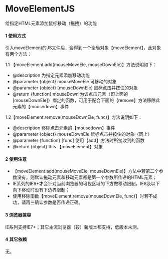 # MoveElementJS
给指定HTML元素添加鼠标移动（拖拽）的功能

#### 1 使用方式
  引入moveElement的JS文件后，会得到一个全局对象【moveElement】，此对象有两个方法：

1.1 【moveElement.add(mouseMoveEle, mouseDownEle)】方法说明如下：
* @description	为指定元素添加移动功能
* @parameter {object} mouseMoveEle 可移动的对象
* @parameter {object} [mouseDownEle] 鼠标点击并按住的对象
* @return {function} mouseDown 为该点击元素（即上面的[mouseDownEle]）绑定的函数，可用于配合下面的【remove】方法移除此元素的【mousedown】事件

1.2【moveElement.remove(mouseDownEle, func)】方法说明如下：
* @description	移除点击元素的【mousedown】事件
* @parameter {object} mouseDownEle 鼠标点击并按住的对象（同上）
* @parameter {function} [func] 使用【add】方法时所接收到的函数
* @return {object} this 【moveElement】对象

#### 2 使用注意
* 【moveElement.add(mouseMoveEle, mouseDownEle)】方法中若第二个参数没有，则默认拖动元素和移动元素都是第一个参数所传递的HTML元素；
* IE系列的IE9+才会针对当前浏览器的可视区域的下方做移动限制，IE8及以下向下移动时没有下边界限制；
* 使用移除函数【moveElement.remove(mouseDownEle, func)】时若不成功，请再三确认参数是否传递正确。

#### 3 浏览器兼容
  IE系列支持IE7+；其它主流浏览器（较）新版本都支持，低版本未测。

#### 4 其它依赖
  无。
